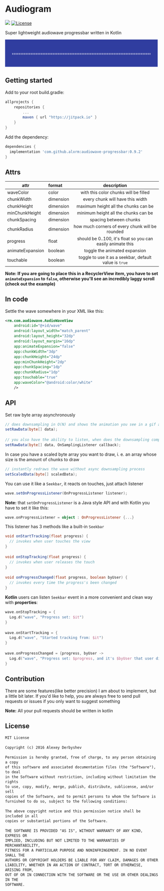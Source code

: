 # Audiogram
[![](https://jitpack.io/v/alxrm/audiowave-progressbar.svg)](https://jitpack.io/#alxrm/audiowave-progressbar)
[![License](http://img.shields.io/badge/license-MIT-green.svg?style=flat)]()

Super lightweight audiowave progressbar written in Kotlin



<img src="imgs/wave.gif"/>


## Getting started

Add to your root build.gradle:
```Groovy
allprojects {
	repositories {
	    ...
	    maven { url "https://jitpack.io" }
	}
}
```

Add the dependency:
```Groovy
dependencies {
  implementation 'com.github.alxrm:audiowave-progressbar:0.9.2'
}
```

## Attrs
|attr|format|description|
|---|:---|:---:|
|waveColor|color|with this color chunks will be filled|
|chunkWidth|dimension|every chunk will have this width|
|chunkHeight|dimension|maximum height all the chunks can be|
|minChunkHeight|dimension|minimum height all the chunks can be|
|chunkSpacing|dimension|spacing between chunks|
|chunkRadius|dimension|how much corners of every chunk will be rounded|
|progress|float|should be 0..100, it's float so you can easily animate this|
|animateExpansion|boolean|toggle the animated expansion|
|touchable|boolean|toggle to use it as a seekbar, default value is `true`|

__Note: If you are going to place this in a RecyclerView item, you have to set `animateExpansion` to `false`, otherwise you'll see an incredibly laggy scroll (check out the example)__

## In code

Settle the wave somewhere in your XML like this:

```xml
<rm.com.audiowave.AudioWaveView
    android:id="@+id/wave"
    android:layout_width="match_parent"
    android:layout_height="32dp"
    android:layout_margin="16dp"
    app:animateExpansion="false"
    app:chunkWidth="3dp"
    app:chunkHeight="24dp"
    app:minChunkHeight="2dp"
    app:chunkSpacing="1dp"
    app:chunkRadius="1dp"
    app:touchable="true"
    app:waveColor="@android:color/white"
    />
```

## API

Set raw byte array asynchronously 

```java
// does downsampling in O(N) and shows the animation you see in a gif above (the inflation-like one)
setRawData(byte[] data);

// you also have the ability to listen, when does the downsampling complete
setRawData(byte[] data, OnSamplingListener callback);
```

In case you have a scaled byte array you want to draw, i. e. an array whose size is the amount of chunks to draw


```java
// instantly redraws the wave without async downsampling process
setScaledData(byte[] scaledData);
```

You can use it like a `Seekbar`, it reacts on touches, just attach listener

```java
wave.setOnProgressListener(OnProgressListener listener);
```

__Note:__ that `setOnProgressListener` is a Java style API and with Kotlin you have to set it like this:

```kotlin
wave.onProgressListener = object : OnProgressListener {...}
```

This listener has 3 methods like a built-in `Seekbar`

```java
void onStartTracking(float progress) {
  // invokes when user touches the view
}

void onStopTracking(float progress) {
  // invokes when user releases the touch
}

void onProgressChanged(float progress, boolean byUser) {
  // invokes every time the progress's been changed
}
```

__Kotlin__ users can listen `Seekbar` event in a more convenient and clean way with __properties__:

```kotlin
wave.onStopTracking = {
  Log.d("wave", "Progress set: $it")
}

wave.onStartTracking = {
  Log.d("wave", "Started tracking from: $it")
}

wave.onProgressChanged = {progress, byUser ->
  Log.d("wave", "Progress set: $progress, and it's $byUser that user did this")
}
```

## Contribution

There are some features(like better precision) I am about to implement, but a little bit later. 
If you'd like to help, you are always free to send pull requests or issues if you only want to suggest something 

**Note:** All your pull requests should be written in kotlin

## License

    MIT License

    Copyright (c) 2016 Alexey Derbyshev

    Permission is hereby granted, free of charge, to any person obtaining a copy
    of this software and associated documentation files (the "Software"), to deal
    in the Software without restriction, including without limitation the rights
    to use, copy, modify, merge, publish, distribute, sublicense, and/or sell
    copies of the Software, and to permit persons to whom the Software is
    furnished to do so, subject to the following conditions:

    The above copyright notice and this permission notice shall be included in all
    copies or substantial portions of the Software.

    THE SOFTWARE IS PROVIDED "AS IS", WITHOUT WARRANTY OF ANY KIND, EXPRESS OR
    IMPLIED, INCLUDING BUT NOT LIMITED TO THE WARRANTIES OF MERCHANTABILITY,
    FITNESS FOR A PARTICULAR PURPOSE AND NONINFRINGEMENT. IN NO EVENT SHALL THE
    AUTHORS OR COPYRIGHT HOLDERS BE LIABLE FOR ANY CLAIM, DAMAGES OR OTHER
    LIABILITY, WHETHER IN AN ACTION OF CONTRACT, TORT OR OTHERWISE, ARISING FROM,
    OUT OF OR IN CONNECTION WITH THE SOFTWARE OR THE USE OR OTHER DEALINGS IN THE
    SOFTWARE.
